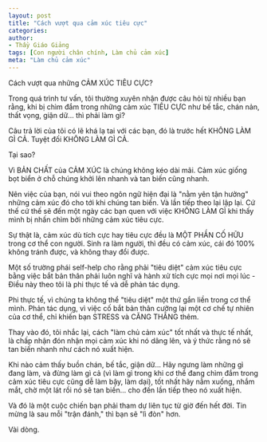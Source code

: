 ```yaml
---
layout: post
title: "Cách vượt qua cảm xúc tiêu cực"
categories:
author:
- Thầy Giáo Giảng
tags: [Con người chân chính, Làm chủ cảm xúc]
meta: "Làm chủ cảm xúc"
---
```

Cách vượt qua những CẢM XÚC TIÊU CỰC?

Trong quá trình tư vấn, tôi thường xuyên nhận được câu hỏi từ nhiều bạn rằng, khi bị chìm đắm trong những cảm xúc TIÊU CỰC như bế tắc, chán nản, thất vọng, giận dữ... thì phải làm gì?

Câu trả lời của tôi có lẽ khá lạ tai với các bạn, đó là trước hết KHÔNG LÀM GÌ CẢ. Tuyệt đối KHÔNG LÀM GÌ CẢ.

Tại sao?

Vì BẢN CHẤT của CẢM XÚC là chúng không kéo dài mãi. Cảm xúc giống bọt biển ở chỗ chúng khởi lên nhanh và tan biến cũng nhanh.

Nên việc của bạn, nói vui theo ngôn ngữ hiện đại là "nằm yên tận hưởng" những cảm xúc đó cho tới khi chúng tan biến. Và lần tiếp theo lại lập lại. Cứ thế cứ thế sẽ đến một ngày các bạn quen với việc KHÔNG LÀM GÌ khi thấy mình bị nhấn chìm bởi những cảm xúc tiêu cực.

Sự thật là, cảm xúc dù tích cực hay tiêu cực đều là MỘT PHẦN CỐ HỮU trong cơ thể con người. Sinh ra làm người, thì đều có cảm xúc, cái đó 100% không tránh được, và không thay đổi được.

Một số trường phái self-help cho rằng phải "tiêu diệt" cảm xúc tiêu cực bằng việc bắt bản thân phải luôn nghĩ và hành xử tích cực mọi nơi mọi lúc - Điều này theo tôi là phi thực tế và dễ phản tác dụng.

Phi thực tế, vì chúng ta không thể "tiêu diệt" một thứ gắn liền trong cơ thể mình. Phản tác dụng, vì việc cố bắt bản thân cưỡng lại một cơ chế tự nhiên của cơ thể, chỉ khiến bạn STRESS và CĂNG THẲNG thêm.

Thay vào đó, tôi nhắc lại, cách "làm chủ cảm xúc" tốt nhất và thực tế nhất, là chấp nhận đón nhận mọi cảm xúc khi nó dâng lên, và ý thức rằng nó sẽ tan biến nhanh như cách nó xuất hiện.

Khi nào cảm thấy buồn chán, bế tắc, giận dữ... Hãy ngưng làm những gì đang làm, và đừng làm gì cả (vì làm gì trong khi cơ thể đang chìm đắm trong cảm xúc tiêu cực cũng dễ làm bậy, làm dại), tốt nhất hãy nằm xuống, nhắm mắt, chờ một lát rồi nó sẽ tan biến... cho đến lần tiếp theo nó xuất hiện.

Và đó là một cuộc chiến bạn phải tham dự liên tục từ giờ đến hết đời. Tin mừng là sau mỗi "trận đánh," thì bạn sẽ "lì đòn" hơn.

Vài dòng.